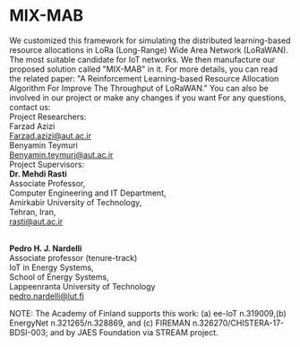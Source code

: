 # MIX-MAB

We customized this framework for simulating the distributed learning-based resource allocations in LoRa (Long-Range) Wide Area Network (LoRaWAN). The most suitable candidate for IoT networks. We then manufacture our proposed solution called "MIX-MAB" in it.
For more details, you can read the related paper: "A Reinforcement Learning-based Resource Allocation Algorithm For Improve The Throughput of LoRaWAN."
You can also be involved in our project or make any changes if you want
For any questions, contact us: <br /> 
Project Researchers:
<br /> Farzad Azizi <br /> Farzad.azizi@aut.ac.ir
<br /> Benyamin Teymuri <br /> Benyamin.teymuri@aut.ac.ir
<br /> Project Supervisors:
<br /> **Dr. Mehdi Rasti** <br /> Associate Professor,<br /> Computer Engineering and IT Department, <br />Amirkabir University of Technology, <br /> Tehran, Iran, <br /> rasti@aut.ac.ir

<br /> **Pedro H. J. Nardelli** <br />Associate professor (tenure-track) <br /> IoT in Energy Systems, <br /> School of Energy Systems, <br />Lappeenranta University of Technology<br />pedro.nardelli@lut.fi<br />

NOTE: The Academy of Finland supports this work: (a) ee-IoT n.319009,(b) EnergyNet n.321265/n.328869, and (c) FIREMAN n.326270/CHISTERA-17-BDSI-003; and by JAES Foundation via STREAM project.
